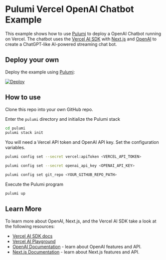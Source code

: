 # Pulumi Vercel OpenAI Chatbot Example

This example shows how to use [Pulumi](https://pulumi.com) to deploy a OpenAI Chatbot running on Vercel. The chatbot uses the [Vercel AI SDK](https://sdk.vercel.ai/docs) with [Next.js](https://nextjs.org/) and [OpenAI](https://openai.com) to create a ChatGPT-like AI-powered streaming chat bot.

## Deploy your own

Deploy the example using [Pulumi](https://pulumi.com):

[![Deploy](https://get.pulumi.com/new/button.svg)](https://app.pulumi.com/new?template=https://github.com/aaronkao/vercel-py-openai-chatbot/README.md)

## How to use

Clone this repo into your own GitHub repo. 

Enter the `pulumi` directory and initialize the Pulumi stack

```bash
cd pulumi
pulumi stack init
```

You will need a Vercel API token and OpenAI API key. Set the configuration variables. 

```bash
pulumi config set --secret vercel:apiToken <VERCEL_API_TOKEN>
```

```bash
pulumi config set --secret openai_api_key <OPENAI_API_KEY>
```

```bash
pulumi config set git_repo <YOUR_GITHUB_REPO_PATH>
```

Execute the Pulumi program

```bash
pulumi up
```

## Learn More

To learn more about OpenAI, Next.js, and the Vercel AI SDK take a look at the following resources:

- [Vercel AI SDK docs](https://sdk.vercel.ai/docs)
- [Vercel AI Playground](https://play.vercel.ai)
- [OpenAI Documentation](https://platform.openai.com/docs) - learn about OpenAI features and API.
- [Next.js Documentation](https://nextjs.org/docs) - learn about Next.js features and API.
